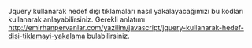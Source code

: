 Jquery kullanarak hedef dışı tıklamaları nasıl yakalayacağımızı bu kodları kullanarak anlayabilirsiniz. Gerekli anlatımı http://emirhanpervanlar.com/yazilim/javascript/jquery-kullanarak-hedef-disi-tiklamayi-yakalama bulabilirsiniz.

